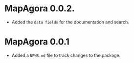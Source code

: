 # MapAgora 0.0.2. 

* Added the `data fields` for the documentation and search.

# MapAgora 0.0.1

* Added a `NEWS.md` file to track changes to the package.
